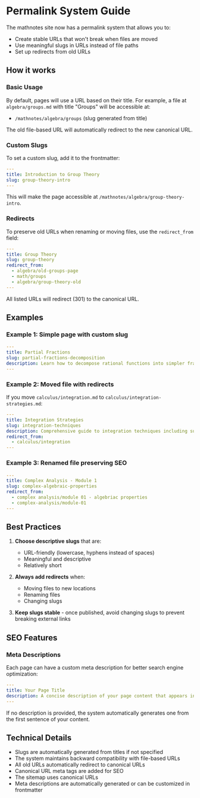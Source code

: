 # Permalink System Guide

The mathnotes site now has a permalink system that allows you to:
- Create stable URLs that won't break when files are moved
- Use meaningful slugs in URLs instead of file paths
- Set up redirects from old URLs

## How it works

### Basic Usage

By default, pages will use a URL based on their title. For example, a file at `algebra/groups.md` with title "Groups" will be accessible at:
- `/mathnotes/algebra/groups` (slug generated from title)

The old file-based URL will automatically redirect to the new canonical URL.

### Custom Slugs

To set a custom slug, add it to the frontmatter:

```yaml
---
title: Introduction to Group Theory
slug: group-theory-intro
---
```

This will make the page accessible at `/mathnotes/algebra/group-theory-intro`.

### Redirects

To preserve old URLs when renaming or moving files, use the `redirect_from` field:

```yaml
---
title: Group Theory
slug: group-theory
redirect_from:
  - algebra/old-groups-page
  - math/groups
  - algebra/group-theory-old
---
```

All listed URLs will redirect (301) to the canonical URL.

## Examples

### Example 1: Simple page with custom slug

```yaml
---
title: Partial Fractions
slug: partial-fractions-decomposition
description: Learn how to decompose rational functions into simpler fractions for easier integration and analysis.
---
```

### Example 2: Moved file with redirects

If you move `calculus/integration.md` to `calculus/integration-strategies.md`:

```yaml
---
title: Integration Strategies
slug: integration-techniques
description: Comprehensive guide to integration techniques including substitution, by parts, and trigonometric methods.
redirect_from:
  - calculus/integration
---
```

### Example 3: Renamed file preserving SEO

```yaml
---
title: Complex Analysis - Module 1
slug: complex-algebraic-properties
redirect_from:
  - complex analysis/module 01 - algebriac properties
  - complex-analysis/module-01
---
```

## Best Practices

1. **Choose descriptive slugs** that are:
   - URL-friendly (lowercase, hyphens instead of spaces)
   - Meaningful and descriptive
   - Relatively short

2. **Always add redirects** when:
   - Moving files to new locations
   - Renaming files
   - Changing slugs

3. **Keep slugs stable** - once published, avoid changing slugs to prevent breaking external links

## SEO Features

### Meta Descriptions
Each page can have a custom meta description for better search engine optimization:

```yaml
---
title: Your Page Title
description: A concise description of your page content that appears in search results.
---
```

If no description is provided, the system automatically generates one from the first sentence of your content.

## Technical Details

- Slugs are automatically generated from titles if not specified
- The system maintains backward compatibility with file-based URLs
- All old URLs automatically redirect to canonical URLs
- Canonical URL meta tags are added for SEO
- The sitemap uses canonical URLs
- Meta descriptions are automatically generated or can be customized in frontmatter